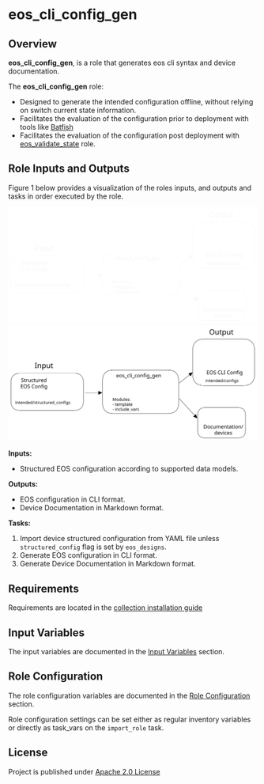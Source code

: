 # eos_cli_config_gen

## Overview

**eos_cli_config_gen**, is a role that generates eos cli syntax and device documentation.

The **eos_cli_config_gen** role:

- Designed to generate the intended configuration offline, without relying on switch current state information.
- Facilitates the evaluation of the configuration prior to deployment with tools like [Batfish](https://www.batfish.org/)
- Facilitates the evaluation of the configuration post deployment with [eos_validate_state](../eos_validate_state) role.

## Role Inputs and Outputs

Figure 1 below provides a visualization of the roles inputs, and outputs and tasks in order executed by the role.

![Figure 1: Ansible Role eos_cli_config_gen](../../docs/_media/eos_cli_config_gen_dark.svg#only-dark)
![Figure 1: Ansible Role eos_cli_config_gen](../../docs/_media/eos_cli_config_gen_light.svg#only-light)

**Inputs:**

- Structured EOS configuration according to supported data models.

**Outputs:**

- EOS configuration in CLI format.
- Device Documentation in Markdown format.

**Tasks:**

1. Import device structured configuration from YAML file unless `structured_config` flag is set by `eos_designs`.
2. Generate EOS configuration in CLI format.
3. Generate Device Documentation in Markdown format.

## Requirements

Requirements are located in the [collection installation guide](../../docs/installation/collection-installation.md)

## Input Variables

The input variables are documented in the [Input Variables](docs/input-variables.md) section.

## Role Configuration

The role configuration variables are documented in the [Role Configuration](docs/role-configuration.md) section.

Role configuration settings can be set either as regular inventory variables or directly as task_vars on the `import_role` task.

## License

Project is published under [Apache 2.0 License](../../LICENSE)
